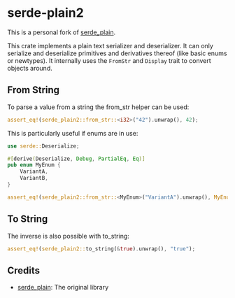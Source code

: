 # serde-plain2

This is a personal fork of [serde_plain](https://github.com/mitsuhiko/serde-plain).

This crate implements a plain text serializer and deserializer. It can only
serialize and deserialize primitives and derivatives thereof (like basic enums
or newtypes). It internally uses the `FromStr` and `Display` trait to convert
objects around.

## From String

To parse a value from a string the from_str helper can be used:

```rust
assert_eq!(serde_plain2::from_str::<i32>("42").unwrap(), 42);
```

This is particularly useful if enums are in use:

```rust
use serde::Deserialize;

#[derive(Deserialize, Debug, PartialEq, Eq)]
pub enum MyEnum {
    VariantA,
    VariantB,
}

assert_eq!(serde_plain2::from_str::<MyEnum>("VariantA").unwrap(), MyEnum::VariantA);
```

## To String

The inverse is also possible with to_string:

```rust
assert_eq!(serde_plain2::to_string(&true).unwrap(), "true");
```

## Credits

- [serde_plain](https://github.com/mitsuhiko/serde-plain): The original library

